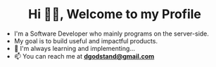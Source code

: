 <h1 align="center">Hi 👋🏾, Welcome to my Profile</h1>

- I'm a Software Developer who mainly programs on the server-side.
- My goal is to build useful and impactful products.
- 🌱 I'm always learning and implementing...
- 📫 You can reach me at **dgodstand@gmail.com**
